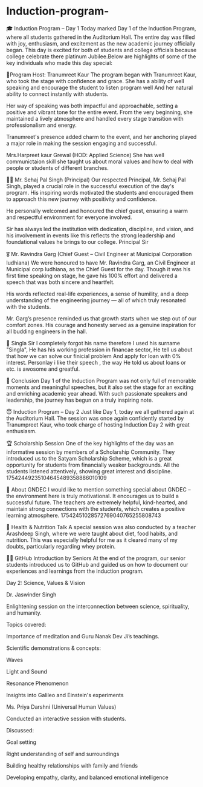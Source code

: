 # Induction-program-

🎓 Induction Program – Day 1
Today marked Day 1 of the Induction Program, where all students gathered in the Auditorium Hall.
The entire day was filled with joy, enthusiasm, and excitement as the new academic journey officially began. This day is excited for both of students and college officials because college celebrate there platinum Jubilee.Below are highlights of some of the key individuals who made this day special:

🔶Program Host: Tranumreet Kaur
The program began with Tranumreet Kaur, who took the stage with confidence and grace. She has a ability of well speaking and encourage the student to listen program well And her natural ability to connect instantly with students.

Her way of speaking was both impactful and approachable, setting a positive and vibrant tone for the entire event. From the very beginning, she maintained a lively atmosphere and handled every stage transition with professionalism and energy.

Tranumreet's presence added charm to the event, and her anchoring played a major role in making the session engaging and successful.

Mrs.Harpreet kaur Grewal (HOD: Applied Science)
She has well communictaion skill she taught us about moral values and how to deal with people or students of different branches.



👨‍🏫 Mr. Sehaj Pal Singh (Principal)
Our respected Principal, Mr. Sehaj Pal Singh, played a crucial role in the successful execution of the day's program. His inspiring words motivated the students and encouraged them to approach this new journey with positivity and confidence.

He personally welcomed and honoured the chief guest, ensuring a warm and respectful environment for everyone involved.

Sir has always led the institution with dedication, discipline, and vision, and his involvement in events like this reflects the strong leadership and foundational values he brings to our college. Principal Sir

🎖️ Mr. Ravindra Garg (Chief Guest – Civil Engineer at Municipal Corporation ludhiana)
We were honoured to have Mr. Ravindra Garg, an Civil Engineer at Municipal corp ludhiana, as the Chief Guest for the day. Though it was his first time speaking on stage, he gave his 100% effort and delivered a speech that was both sincere and heartfelt.

His words reflected real-life experiences, a sense of humility, and a deep understanding of the engineering journey — all of which truly resonated with the students.

Mr. Garg’s presence reminded us that growth starts when we step out of our comfort zones. His courage and honesty served as a genuine inspiration for all budding engineers in the hall.

💸 Singla Sir
I completely forgot his name therefore I used his surname "Singla", He has his working profession in financae sector, He tell us about that how we can solve our finicial problem And apply for loan with 0% interest. Personlay i like their speech , the way He told us about loans or etc. is awosome and greatful.

📝 Conclusion
Day 1 of the Induction Program was not only full of memorable moments and meaningful speeches, but it also set the stage for an exciting and enriching academic year ahead. With such passionate speakers and leadership, the journey has begun on a truly inspiring note.

😇 Induction Program – Day 2
Just like Day 1, today we all gathered again at the Auditorium Hall. The session was once again confidently started by Tranumpreet Kaur, who took charge of hosting Induction Day 2 with great enthusiasm.

🏆 Scholarship Session
One of the key highlights of the day was an informative session by members of a Scholarship Community. They introduced us to the Satyam Scholarship Scheme, which is a great opportunity for students from financially weaker backgrounds. All the students listened attentively, showing great interest and discipline. 17542449235104645489358886010109

🏫 About GNDEC
I would like to mention something special about GNDEC – the environment here is truly motivational. It encourages us to build a successful future. The teachers are extremely helpful, kind-hearted, and maintain strong connections with the students, which creates a positive learning atmosphere. 17542451028572769040765255808743

🍎 Health & Nutrition Talk
A special session was also conducted by a teacher Arashdeep Singh, where we were taught about diet, food habits, and nutrition.
This was especially helpful for me as it cleared many of my doubts, particularly regarding whey protein.

👨‍💻 GitHub Introduction by Seniors
At the end of the program, our senior students introduced us to GitHub and guided us on how to document our experiences and learnings from the induction program.

Day 2: Science, Values & Vision

Dr. Jaswinder Singh

Enlightening session on the interconnection between science, spirituality, and humanity.

Topics covered:

Importance of meditation and Guru Nanak Dev Ji’s teachings.

Scientific demonstrations & concepts:

Waves

Light and Sound

Resonance Phenomenon

Insights into Galileo and Einstein's experiments

Ms. Priya Darshni (Universal Human Values)

Conducted an interactive session with students.

Discussed:

Goal setting

Right understanding of self and surroundings

Building healthy relationships with family and friends

Developing empathy, clarity, and balanced emotional intelligence



